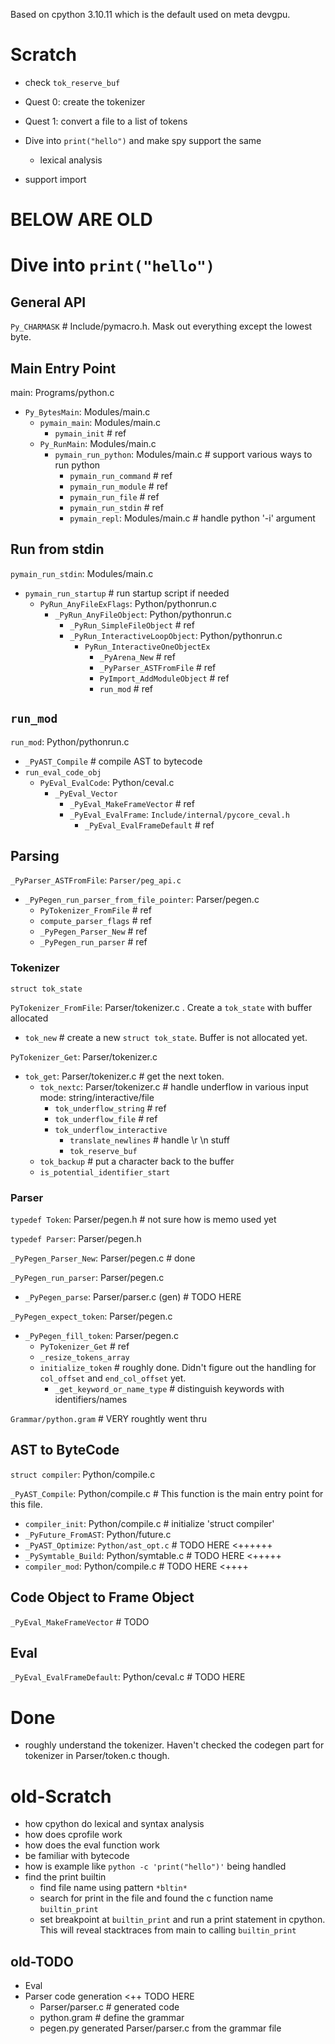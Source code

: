 Based on cpython 3.10.11 which is the default used on meta devgpu.

# Scratch
- check `tok_reserve_buf`
- Quest 0: create the tokenizer
- Quest 1: convert a file to a list of tokens

- Dive into `print("hello")` and make spy support the same
  - lexical analysis
- support import

# BELOW ARE OLD ################################################

# Dive into `print("hello")`

## General API

`Py_CHARMASK` # Include/pymacro.h. Mask out everything except the lowest byte.

## Main Entry Point

main: Programs/python.c
- `Py_BytesMain`: Modules/main.c
  - `pymain_main`: Modules/main.c
    - `pymain_init` # ref
  - `Py_RunMain`: Modules/main.c
    - `pymain_run_python`: Modules/main.c # support various ways to run python
      - `pymain_run_command` # ref
      - `pymain_run_module` # ref
      - `pymain_run_file` # ref
      - `pymain_run_stdin` # ref
      - `pymain_repl`: Modules/main.c # handle python '-i' argument

## Run from stdin
`pymain_run_stdin`: Modules/main.c
- `pymain_run_startup` # run startup script if needed
  - `PyRun_AnyFileExFlags`: Python/pythonrun.c
    - `_PyRun_AnyFileObject`: Python/pythonrun.c
      - `_PyRun_SimpleFileObject` # ref
      - `_PyRun_InteractiveLoopObject`: Python/pythonrun.c
        - `PyRun_InteractiveOneObjectEx`
          - `_PyArena_New` # ref
          - `_PyParser_ASTFromFile` # ref
          - `PyImport_AddModuleObject` # ref
          - `run_mod` # ref

## `run_mod`

`run_mod`: Python/pythonrun.c
- `_PyAST_Compile` # compile AST to bytecode
- `run_eval_code_obj`
  - `PyEval_EvalCode`: Python/ceval.c
    - `_PyEval_Vector`
      - `_PyEval_MakeFrameVector` # ref
      - `_PyEval_EvalFrame`: `Include/internal/pycore_ceval.h`
        - `_PyEval_EvalFrameDefault` # ref

## Parsing

`_PyParser_ASTFromFile`: `Parser/peg_api.c`
- `_PyPegen_run_parser_from_file_pointer`: Parser/pegen.c
  - `PyTokenizer_FromFile` # ref
  - `compute_parser_flags` # ref
  - `_PyPegen_Parser_New` # ref
  - `_PyPegen_run_parser` # ref

### Tokenizer

`struct tok_state`

`PyTokenizer_FromFile`: Parser/tokenizer.c . Create a `tok_state` with buffer allocated
- `tok_new` # create a new `struct tok_state`. Buffer is not allocated yet.

`PyTokenizer_Get`: Parser/tokenizer.c
- `tok_get`: Parser/tokenizer.c # get the next token.
  - `tok_nextc`: Parser/tokenizer.c # handle underflow in various input mode: string/interactive/file
    - `tok_underflow_string` # ref
    - `tok_underflow_file` # ref
    - `tok_underflow_interactive`
      - `translate_newlines` # handle \r \n stuff
      - `tok_reserve_buf`
  - `tok_backup` # put a character back to the buffer
  - `is_potential_identifier_start`

### Parser

`typedef Token`: Parser/pegen.h # not sure how is memo used yet

`typedef Parser`: Parser/pegen.h

`_PyPegen_Parser_New`: Parser/pegen.c # done

`_PyPegen_run_parser`: Parser/pegen.c
- `_PyPegen_parse`: Parser/parser.c (gen) # TODO HERE

`_PyPegen_expect_token`: Parser/pegen.c
- `_PyPegen_fill_token`: Parser/pegen.c
  - `PyTokenizer_Get` # ref
  - `_resize_tokens_array`
  - `initialize_token` # roughly done. Didn't figure out the handling for `col_offset` and `end_col_offset` yet.
    - `_get_keyword_or_name_type` # distinguish keywords with identifiers/names

`Grammar/python.gram` # VERY roughtly went thru

## AST to ByteCode

`struct compiler`: Python/compile.c

`_PyAST_Compile`: Python/compile.c # This function is the main entry point for this file.
- `compiler_init`: Python/compile.c # initialize 'struct compiler'
- `_PyFuture_FromAST`: Python/future.c
- `_PyAST_Optimize`: `Python/ast_opt.c` # TODO HERE <++++++
- `_PySymtable_Build`: Python/symtable.c # TODO HERE <+++++
- `compiler_mod`: Python/compile.c # TODO HERE <++++

## Code Object to Frame Object
`_PyEval_MakeFrameVector` # TODO

## Eval
`_PyEval_EvalFrameDefault`: Python/ceval.c # TODO HERE

# Done
- roughly understand the tokenizer. Haven't checked the codegen part for tokenizer in Parser/token.c though.

# old-Scratch
- how cpython do lexical and syntax analysis
- how does cprofile work
- how does the eval function work
- be familiar with bytecode
- how is example like `python -c 'print("hello")'` being handled
- find the print builtin
  - find file name using pattern `*bltin*`
  - search for print in the file and found the c function name `builtin_print`
  - set breakpoint at `builtin_print` and run a print statement in cpython. This will reveal stacktraces from main to calling `builtin_print`

## old-TODO
- Eval
- Parser code generation <++ TODO HERE
  - Parser/parser.c # generated code
  - python.gram # define the grammar
  - pegen.py generated Parser/parser.c from the grammar file
